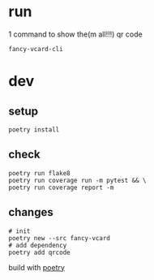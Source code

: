 # run

1 command to show the(m all!!!) qr code 
```commandline
fancy-vcard-cli
```

# dev
## setup 
```commandline
poetry install
```
## check
```commandline
poetry run flake8
poetry run coverage run -m pytest && \
poetry run coverage report -m
```

## changes
```commandline
# init
poetry new --src fancy-vcard
# add dependency
poetry add qrcode
```


build with [poetry](https://python-poetry.org/docs/cli/)